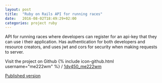 ```yaml
---
layout: post
title:  "Ruby on Rails API for running races"
date:   2016-08-02T18:49:29+02:00
categories: project ruby
---
```

API for running races where developers can register for an api-key that they can use i their application. Has  authentication for both developers and resource creators, and uses jwt and cors for security when making requests to server.

Visit the project on Github
{% include icon-github.html username="me222wm" %} /
[1dv450_me222wm](https://github.com/me222wm/1dv450_me222wm)

[Published version](https://peaceful-woodland-85717.herokuapp.com/ )





